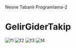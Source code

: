 Nesne Tabanlı Programlama-2

# GelirGiderTakip

![f1](https://github.com/Reyhanbrc/GelirGiderTakipProgrami/assets/171576618/15b9a8ef-4788-463b-a5cf-19d24bcff0ae)
![f2](https://github.com/Reyhanbrc/GelirGiderTakipProgrami/assets/171576618/722c6a24-447b-4cf4-b1f3-5fdc7c68de9a)
![f3](https://github.com/Reyhanbrc/GelirGiderTakipProgrami/assets/171576618/3bb572c1-e0b5-417d-8004-c4a9217c1173)
![f4](https://github.com/Reyhanbrc/GelirGiderTakipProgrami/assets/171576618/fd8b3415-00f6-4c01-b669-802d883d65ac)
